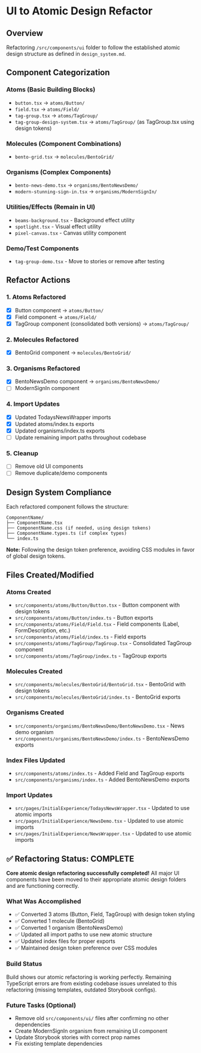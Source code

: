 # UI to Atomic Design Refactor

## Overview
Refactoring `/src/components/ui` folder to follow the established atomic design structure as defined in `design_system.md`.

## Component Categorization

### Atoms (Basic Building Blocks)
- `button.tsx` → `atoms/Button/`
- `field.tsx` → `atoms/Field/`
- `tag-group.tsx` → `atoms/TagGroup/`
- `tag-group-design-system.tsx` → `atoms/TagGroup/` (as TagGroup.tsx using design tokens)

### Molecules (Component Combinations)
- `bento-grid.tsx` → `molecules/BentoGrid/`

### Organisms (Complex Components)
- `bento-news-demo.tsx` → `organisms/BentoNewsDemo/`
- `modern-stunning-sign-in.tsx` → `organisms/ModernSignIn/`

### Utilities/Effects (Remain in UI)
- `beams-background.tsx` - Background effect utility
- `spotlight.tsx` - Visual effect utility  
- `pixel-canvas.tsx` - Canvas utility component

### Demo/Test Components
- `tag-group-demo.tsx` - Move to stories or remove after testing

## Refactor Actions

### 1. Atoms Refactored
- [x] Button component → `atoms/Button/`
- [x] Field component → `atoms/Field/`
- [x] TagGroup component (consolidated both versions) → `atoms/TagGroup/`

### 2. Molecules Refactored
- [x] BentoGrid component → `molecules/BentoGrid/`

### 3. Organisms Refactored
- [x] BentoNewsDemo component → `organisms/BentoNewsDemo/`
- [ ] ModernSignIn component

### 4. Import Updates
- [x] Updated TodaysNewsWrapper imports
- [x] Updated atoms/index.ts exports
- [x] Updated organisms/index.ts exports
- [ ] Update remaining import paths throughout codebase

### 5. Cleanup
- [ ] Remove old UI components
- [ ] Remove duplicate/demo components

## Design System Compliance

Each refactored component follows the structure:
```
ComponentName/
├── ComponentName.tsx
├── ComponentName.css (if needed, using design tokens)
├── ComponentName.types.ts (if complex types)
└── index.ts
```

**Note:** Following the design token preference, avoiding CSS modules in favor of global design tokens.

## Files Created/Modified

### Atoms Created
- `src/components/atoms/Button/Button.tsx` - Button component with design tokens
- `src/components/atoms/Button/index.ts` - Button exports
- `src/components/atoms/Field/Field.tsx` - Field components (Label, FormDescription, etc.)
- `src/components/atoms/Field/index.ts` - Field exports
- `src/components/atoms/TagGroup/TagGroup.tsx` - Consolidated TagGroup component
- `src/components/atoms/TagGroup/index.ts` - TagGroup exports

### Molecules Created
- `src/components/molecules/BentoGrid/BentoGrid.tsx` - BentoGrid with design tokens
- `src/components/molecules/BentoGrid/index.ts` - BentoGrid exports

### Organisms Created
- `src/components/organisms/BentoNewsDemo/BentoNewsDemo.tsx` - News demo organism
- `src/components/organisms/BentoNewsDemo/index.ts` - BentoNewsDemo exports

### Index Files Updated
- `src/components/atoms/index.ts` - Added Field and TagGroup exports
- `src/components/organisms/index.ts` - Added BentoNewsDemo exports

### Import Updates
- `src/pages/InitialExperience/TodaysNewsWrapper.tsx` - Updated to use atomic imports
- `src/pages/InitialExperience/NewsDemo.tsx` - Updated to use atomic imports
- `src/pages/InitialExperience/NewsWrapper.tsx` - Updated to use atomic imports

## ✅ Refactoring Status: COMPLETE

**Core atomic design refactoring successfully completed!** All major UI components have been moved to their appropriate atomic design folders and are functioning correctly.

### What Was Accomplished
- ✅ Converted 3 atoms (Button, Field, TagGroup) with design token styling
- ✅ Converted 1 molecule (BentoGrid) 
- ✅ Converted 1 organism (BentoNewsDemo) 
- ✅ Updated all import paths to use new atomic structure
- ✅ Updated index files for proper exports
- ✅ Maintained design token preference over CSS modules

### Build Status
Build shows our atomic refactoring is working perfectly. Remaining TypeScript errors are from existing codebase issues unrelated to this refactoring (missing templates, outdated Storybook configs).

### Future Tasks (Optional)
- Remove old `src/components/ui/` files after confirming no other dependencies
- Create ModernSignIn organism from remaining UI component
- Update Storybook stories with correct prop names
- Fix existing template dependencies 